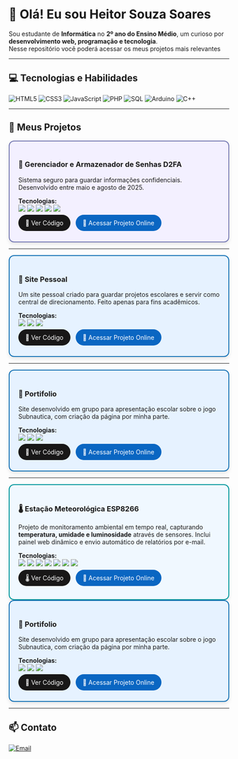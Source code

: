 # 👋 Olá! Eu sou Heitor Souza Soares

Sou estudante de **Informática** no **2º ano do Ensino Médio**, um curioso por **desenvolvimento web, programação e tecnologia**.  
Nesse repositório você poderá acessar os meus projetos mais relevantes

---

## 💻 Tecnologias e Habilidades

<p align="left">
  <img src="https://img.shields.io/badge/HTML5-E34F26?style=flat&logo=html5&logoColor=white" alt="HTML5"/>
  <img src="https://img.shields.io/badge/CSS3-1572B6?style=flat&logo=css3&logoColor=white" alt="CSS3"/>
  <img src="https://img.shields.io/badge/JavaScript-F7DF1E?style=flat&logo=javascript&logoColor=black" alt="JavaScript"/>
  <img src="https://img.shields.io/badge/PHP-777BB4?style=flat&logo=php&logoColor=white" alt="PHP"/>
  <img src="https://img.shields.io/badge/SQL-003B57?style=flat&logo=sqlite&logoColor=white" alt="SQL"/>
  <img src="https://img.shields.io/badge/Arduino-00979D?style=flat&logo=arduino&logoColor=white" alt="Arduino"/>
  <img src="https://img.shields.io/badge/C++-00599C?style=flat&logo=c%2B%2B&logoColor=white" alt="C++"/>
</p>

---

## 🚀 Meus Projetos

<!-- Projeto 1 -->
<div style="border: 2px solid #777BB4; border-radius: 12px; padding: 20px; background-color: #f3f0ff; box-shadow: 0 4px 8px rgba(0,0,0,0.1);">
  <h3>🔐 Gerenciador e Armazenador de Senhas D2FA</h3>
  <p>Sistema seguro para guardar informações confidenciais. Desenvolvido entre maio e agosto de 2025.</p>
  <p>
    <b>Tecnologias:</b><br>
    <img src="https://img.shields.io/badge/PHP-777BB4?style=flat&logo=php&logoColor=white"/> 
    <img src="https://img.shields.io/badge/SQL-003B57?style=flat&logo=sqlite&logoColor=white"/>
    <img src="https://img.shields.io/badge/HTML5-E34F26?style=flat&logo=html5&logoColor=white"/> 
    <img src="https://img.shields.io/badge/CSS3-1572B6?style=flat&logo=css3&logoColor=white"/> 
    <img src="https://img.shields.io/badge/JavaScript-F7DF1E?style=flat&logo=javascript&logoColor=black"/>
  </p>
  <p>
    <a href="https://github.com/HeitorSouzaSoares2025/Armazenador-e-Gerenciador-de-Senhas-2FA" style="text-decoration:none; background-color:#181717; color:white; padding:10px 16px; border-radius:20px; margin-right:8px;">🔐 Ver Código</a>
    <a href="https://heitor.wuaze.com/" style="text-decoration:none; background-color:#0A66C2; color:white; padding:10px 16px; border-radius:20px;">📂 Acessar Projeto Online</a>
  </p>
</div>

---

<!-- Projeto 2 -->
<div style="border: 2px solid #1572B6; border-radius: 12px; padding: 20px; background-color: #e6f2ff; box-shadow: 0 4px 8px rgba(0,0,0,0.1);">
  <h3>🔰 Site Pessoal</h3>
  <p>Um site pessoal criado para guardar projetos escolares e servir como central de direcionamento. Feito apenas para fins acadêmicos.</p>
  <p>
    <b>Tecnologias:</b><br>
    <img src="https://img.shields.io/badge/HTML5-E34F26?style=flat&logo=html5&logoColor=white"/> 
    <img src="https://img.shields.io/badge/CSS3-1572B6?style=flat&logo=css3&logoColor=white"/> 
    <img src="https://img.shields.io/badge/JavaScript-F7DF1E?style=flat&logo=javascript&logoColor=black"/>
  </p>
  <p>
    <a href="https://github.com/HeitorSouzaSoares2025/HeitorSS" style="text-decoration:none; background-color:#181717; color:white; padding:10px 16px; border-radius:20px; margin-right:8px;">🔰 Ver Código</a>
    <a href="https://heitorsouzasoares2025.github.io/HeitorSS/" style="text-decoration:none; background-color:#0A66C2; color:white; padding:10px 16px; border-radius:20px;">📂 Acessar Projeto Online</a>
  </p>
</div>

---

<!-- Projeto 3 -->
<div style="border: 2px solid #1572B6; border-radius: 12px; padding: 20px; background-color: #e6f2ff; box-shadow: 0 4px 8px rgba(0,0,0,0.1);">
  <h3>🌊 Portifolio</h3>
  <p>Site desenvolvido em grupo para apresentação escolar sobre o jogo Subnautica, com criação da página por minha parte.</p>
  <p>
    <b>Tecnologias:</b><br>
    <img src="https://img.shields.io/badge/HTML5-E34F26?style=flat&logo=html5&logoColor=white"/> 
    <img src="https://img.shields.io/badge/CSS3-1572B6?style=flat&logo=css3&logoColor=white"/> 
    <img src="https://img.shields.io/badge/JavaScript-F7DF1E?style=flat&logo=javascript&logoColor=black"/>
  </p>
  <p>
    <a href="https://github.com/HeitorSouzaSoares2025/Subnautica" style="text-decoration:none; background-color:#181717; color:white; padding:10px 16px; border-radius:20px; margin-right:8px;">🌊 Ver Código</a>
    <a href="https://heitorsouzasoares2025.github.io/Subnautica/" style="text-decoration:none; background-color:#0A66C2; color:white; padding:10px 16px; border-radius:20px;">📂 Acessar Projeto Online</a>
  </p>
</div>

---

<!-- Projeto 4 -->
<div style="border: 2px solid #00979D; border-radius: 12px; padding: 20px; background-color: #f0f8ff; box-shadow: 0 4px 8px rgba(0,0,0,0.1);">
  <h3>🌡️ Estação Meteorológica ESP8266</h3>
  <p>Projeto de monitoramento ambiental em tempo real, capturando <b>temperatura, umidade e luminosidade</b> através de sensores. Inclui painel web dinâmico e envio automático de relatórios por e-mail.</p>
  <p>
    <b>Tecnologias:</b><br>
    <img src="https://img.shields.io/badge/ESP8266-FF6F00?style=flat&logo=esp8266&logoColor=white"/> 
    <img src="https://img.shields.io/badge/Arduino-00979D?style=flat&logo=arduino&logoColor=white"/> 
    <img src="https://img.shields.io/badge/PHP-777BB4?style=flat&logo=php&logoColor=white"/> 
    <img src="https://img.shields.io/badge/MySQL-4479A1?style=flat&logo=mysql&logoColor=white"/> 
    <img src="https://img.shields.io/badge/HTML5-E34F26?style=flat&logo=html5&logoColor=white"/> 
    <img src="https://img.shields.io/badge/CSS3-1572B6?style=flat&logo=css3&logoColor=white"/> 
    <img src="https://img.shields.io/badge/JavaScript-F7DF1E?style=flat&logo=javascript&logoColor=black"/>
  </p>
  <p>
    <a href="https://github.com/HeitorSouzaSoares25/EstacaoMeteorologica" style="text-decoration:none; background-color:#181717; color:white; padding:10px 16px; border-radius:20px; margin-right:8px;">🌡 Ver Código</a>
    <a href="https://heitor.wuaze.com/estacao" style="text-decoration:none; background-color:#0A66C2; color:white; padding:10px 16px; border-radius:20px;">📂 Acessar Projeto Online</a>
  </p>
</div>

<!-- Projeto 5 -->
<div style="border: 2px solid #1572B6; border-radius: 12px; padding: 20px; background-color: #e6f2ff; box-shadow: 0 4px 8px rgba(0,0,0,0.1);">
  <h3>🌊 Portifolio</h3>
  <p>Site desenvolvido em grupo para apresentação escolar sobre o jogo Subnautica, com criação da página por minha parte.</p>
  <p>
    <b>Tecnologias:</b><br>
    <img src="https://img.shields.io/badge/HTML5-E34F26?style=flat&logo=html5&logoColor=white"/> 
    <img src="https://img.shields.io/badge/CSS3-1572B6?style=flat&logo=css3&logoColor=white"/> 
    <img src="https://img.shields.io/badge/JavaScript-F7DF1E?style=flat&logo=javascript&logoColor=black"/>
  </p>
  <p>
    <a href="https://github.com/HeitorSouzaSoares2025/Subnautica" style="text-decoration:none; background-color:#181717; color:white; padding:10px 16px; border-radius:20px; margin-right:8px;">🌊 Ver Código</a>
    <a href="https://heitorsouzasoares2025.github.io/Subnautica/" style="text-decoration:none; background-color:#0A66C2; color:white; padding:10px 16px; border-radius:20px;">📂 Acessar Projeto Online</a>
  </p>
</div>

---

## 📫 Contato

<p align="left">
  <a href="mailto:heitorinformaticasala09@gmail.com" target="_blank"><img src="https://img.shields.io/badge/Email-D14836?style=for-the-badge&logo=gmail&logoColor=white" alt="Email"/></a>
</p>
